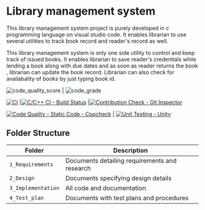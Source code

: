 # Library management system
This library management system project is purely developed in c programming language on visual studio code. It enables librarian to use several utilities to track book record and reader's record as well.

This library management system is only one side utility to control and keep track of issued books. It enables librarian to save reader's credentials while lending a book along with due dates and as soon as reader returns the book ,  librarian can update the book record. Librarian can also check for availabality of books by just typing book id.

![code_quality_score](https://www.code-inspector.com/project/28125/score/svg)
| ![code_grade](https://www.code-inspector.com/project/28125/status/svg)

[![CI](https://github.com/PATILSatyajit/Step-in-MiniProject-C/actions/workflows/main.yml/badge.svg)](https://github.com/PATILSatyajit/Step-in-MiniProject-C/actions/workflows/main.yml)
|[![C/C++ CI - Build Status](https://github.com/PATILSatyajit/Step-in-MiniProject-C/actions/workflows/c-cpp.yml/badge.svg)](https://github.com/PATILSatyajit/Step-in-MiniProject-C/actions/workflows/c-cpp.yml)
|[![Contribution Check - Git Inspector](https://github.com/PATILSatyajit/Step-in-MiniProject-C/actions/workflows/gitinspector.yml/badge.svg)](https://github.com/PATILSatyajit/Step-in-MiniProject-C/actions/workflows/gitinspector.yml)

[![Code Quality - Static Code - Cppcheck](https://github.com/PATILSatyajit/Step-in-MiniProject-C/actions/workflows/cppcheck.yml/badge.svg)](https://github.com/PATILSatyajit/Step-in-MiniProject-C/actions/workflows/cppcheck.yml)
| [![Unit Testing - Unity](https://github.com/PATILSatyajit/Step-in-MiniProject-C/actions/workflows/unity.yml/badge.svg)](https://github.com/PATILSatyajit/Step-in-MiniProject-C/actions/workflows/unity.yml)
## Folder Structure
Folder             | Description
-------------------| -----------------------------------------
`1_Requirements`   | Documents detailing requirements and research
`2_Design`         | Documents specifying design details
`3_Implementation` | All code and documentation
`4_Test_plan`      | Documents with test plans and procedures
